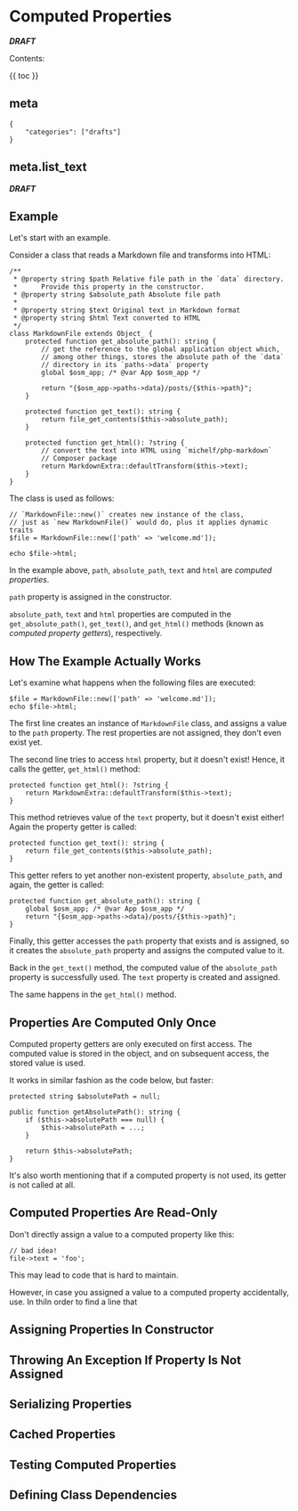 # Computed Properties

***DRAFT***

Contents:

{{ toc }}

## meta

    {
        "categories": ["drafts"]
    }

## meta.list_text

***DRAFT***

## Example

Let's start with an example. 

Consider a class that reads a Markdown file and transforms into HTML:

	/**
	 * @property string $path Relative file path in the `data` directory. 
	 *      Provide this property in the constructor.
	 * @property string $absolute_path Absolute file path
	 *
	 * @property string $text Original text in Markdown format
	 * @property string $html Text converted to HTML
	 */
	class MarkdownFile extends Object_ {
	    protected function get_absolute_path(): string {
	        // get the reference to the global application object which,
	        // among other things, stores the absolute path of the `data`
	        // directory in its `paths->data` property 
	        global $osm_app; /* @var App $osm_app */
	
	        return "{$osm_app->paths->data}/posts/{$this->path}";
	    }
	
	    protected function get_text(): string {
	        return file_get_contents($this->absolute_path);
	    }
	
	    protected function get_html(): ?string {
	        // convert the text into HTML using `michelf/php-markdown` 
	        // Composer package
	        return MarkdownExtra::defaultTransform($this->text);
	    }
	} 

The class is used as follows:

	// `MarkdownFile::new()` creates new instance of the class, 
	// just as `new MarkdownFile()` would do, plus it applies dynamic traits
	$file = MarkdownFile::new(['path' => 'welcome.md']);
	
	echo $file->html;

In the example above, `path`, `absolute_path`, `text` and `html` are *computed properties*. 

`path` property is assigned in the constructor.

`absolute_path`, `text` and `html` properties are computed in the `get_absolute_path()`, `get_text()`, and `get_html()` methods (known as *computed property getters*), respectively. 

## How The Example Actually Works

Let's examine what happens when the following files are executed:

	$file = MarkdownFile::new(['path' => 'welcome.md']);
	echo $file->html;
 
The first line creates an instance of `MarkdownFile` class, and assigns a value to the `path` property. The rest properties are not assigned, they don't even exist yet.

The second line tries to access `html` property, but it doesn't exist! Hence, it calls the getter, `get_html()` method: 

    protected function get_html(): ?string {
        return MarkdownExtra::defaultTransform($this->text);
    }

This method retrieves value of the `text` property, but it doesn't exist either! Again the property getter is called:

    protected function get_text(): string {
        return file_get_contents($this->absolute_path);
    }

This getter refers to yet another non-existent property, `absolute_path`, and again, the getter is called:

    protected function get_absolute_path(): string {
        global $osm_app; /* @var App $osm_app */
        return "{$osm_app->paths->data}/posts/{$this->path}";
    }

Finally, this getter accesses the `path` property that exists and is assigned, so it creates the `absolute_path` property and assigns the computed value to it.

Back in the `get_text()` method, the computed value of the `absolute_path` property is successfully used. The `text` property is created and assigned. 

The same happens in the `get_html()` method.  

## Properties Are Computed Only Once

Computed property getters are only executed on first access. The computed value is stored in the object, and on subsequent access, the stored value is used.

It works in similar fashion as the code below, but faster:

	protected string $absolutePath = null;

	public function getAbsolutePath(): string {
		if ($this->absolutePath === null) {
			$this->absolutePath = ...;
		}
	
		return $this->absolutePath;
	} 

It's also worth mentioning that if a computed property is not used, its getter is not called at all.

## Computed Properties Are Read-Only

Don't directly assign a value to a computed property like this:

	// bad idea!
	file->text = 'foo';

This may lead to code that is hard to maintain. 

However, in case you assigned a value to a computed property accidentally, use. In thiIn order to find a line that  

## Assigning Properties In Constructor

## Throwing An Exception If Property Is Not Assigned

## Serializing Properties

## Cached Properties

## Testing Computed Properties

## Defining Class Dependencies